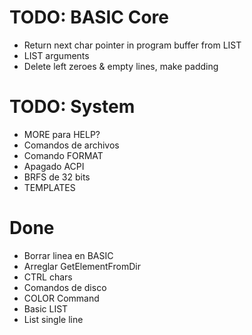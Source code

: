 # TODO: BASIC Core
- Return next char pointer in program buffer from LIST
- LIST arguments
- Delete left zeroes & empty lines, make padding

# TODO: System
- MORE para HELP?
- Comandos de archivos
- Comando FORMAT
- Apagado ACPI
- BRFS de 32 bits
- TEMPLATES

# Done
- Borrar linea en BASIC
- Arreglar GetElementFromDir
- CTRL chars
- Comandos de disco
- COLOR Command
- Basic LIST
- List single line
